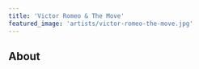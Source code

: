 ```yaml
---
title: 'Victor Romeo & The Move'
featured_image: 'artists/victor-romeo-the-move.jpg'
---
```


## About


